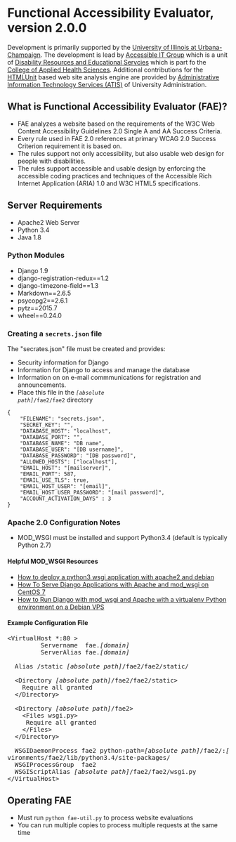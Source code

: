 # Functional Accessibility Evaluator, version 2.0.0

Development is primarily supported by the [University of Illinois at Urbana-Champaign](http://illinois.edu).  The development is lead by [Accessible IT Group](http://disability.illinois.edu/academic-support/aitg) which is a unit of [Disability Resources and Educational Servcies](http://www.disability.illinois.edu) which is part fo the [College of Applied Health Sciences](http://www.ahs.illinois.edu).  Additional contributions for the [HTMLUnit](http://htmlunit.sourceforge.net/) based web site analysis engine are provided by [Administrative Information Technology Services (ATIS)](https://www.aits.uillinois.edu/) of University Administration.



## What is Functional Accessibility Evaluator (FAE)?
* FAE analyzes a website based on the requirements of the W3C Web Content Accessibility Guidelines 2.0 Single A and AA Success Criteria.
* Every rule used in FAE 2.0 references at primary WCAG 2.0 Success Criterion requirement it is based on.
* The rules support not only accessibility, but also usable web design for people with disabilities.
* The rules support accessible and usable design by enforcing the accessible coding practices and techniques of the Accessible Rich Internet Application (ARIA) 1.0 and W3C HTML5 specifications.  


## Server Requirements

* Apache2 Web Server
* Python 3.4
* Java 1.8

### Python Modules

* Django 1.9
* django-registration-redux==1.2
* django-timezone-field==1.3
* Markdown==2.6.5
* psycopg2==2.6.1
* pytz==2015.7
* wheel==0.24.0

### Creating a <code>secrets.json</code> file

The "secrates.json" file must be created and provides:
* Security information for Django
* Information for Django to access and manage the database
* Information on on e-mail commmunications for registration and announcements.
* Place this file in the <code><em>[absolute path]</em>/fae2/fae2</code> directory

```
{
  	"FILENAME": "secrets.json",
   	"SECRET_KEY": "",
   	"DATABASE_HOST": "localhost",
   	"DATABASE_PORT": "",
   	"DATABASE_NAME": "DB name",
    "DATABASE_USER": "[DB username]",
    "DATABASE_PASSWORD": "[DB password]",
    "ALLOWED_HOSTS": ["localhost"],
    "EMAIL_HOST": "[mailserver]",
    "EMAIL_PORT": 587,
    "EMAIL_USE_TLS": true,
    "EMAIL_HOST_USER": "[email]",
    "EMAIL_HOST_USER_PASSWORD": "[mail password]",
    "ACCOUNT_ACTIVATION_DAYS" : 3
}
```

### Apache 2.0 Configuration Notes

* MOD_WSGI must be installed and support Python3.4 (default is typically Python 2.7)

#### Helpful MOD_WSGI Resources
* [How to deploy a python3 wsgi application with apache2 and debian](http://devmartin.com/blog/2015/02/How-to-deploy-a-python3-wsgi-application-with-apache2-and-debian/)
* [How To Serve Django Applications with Apache and mod_wsgi on CentOS 7](https://www.digitalocean.com/community/tutorials/how-to-serve-django-applications-with-apache-and-mod_wsgi-on-centos-7)
* [How to Run Django with mod_wsgi and Apache with a virtualenv Python environment on a Debian VPS](https://www.digitalocean.com/community/tutorials/how-to-run-django-with-mod_wsgi-and-apache-with-a-virtualenv-python-environment-on-a-debian-vps)

#### Example Configuration File
<pre>
&lt;VirtualHost *:80 >
	     Servername  fae.<em>[domain]</em>
	     ServerAlias fae.<em>[domain]</em>

  Alias /static <em>[absolute path]</em>/fae2/fae2/static/

  &lt;Directory <em>[absolute path]</em>/fae2/fae2/static>
    Require all granted
  &lt;/Directory>

  &lt;Directory <em>[absolute path]</em>/fae2>
    &lt;Files wsgi.py>
     Require all granted
    &lt;/Files>
  &lt;/Directory>

  WSGIDaemonProcess fae2 python-path=<em>[absolute path]</em>/fae2/:<em>[absolute path]</em>/virtual-en
vironments/fae2/lib/python3.4/site-packages/
  WSGIProcessGroup  fae2
  WSGIScriptAlias <em>[absolute path]</em>/fae2/fae2/wsgi.py
&lt;/VirtualHost>
</pre>

## Operating FAE
* Must run <code>python fae-util.py</code> to process website evaluations
* You can run multiple copies to process multiple requests at the same time 
